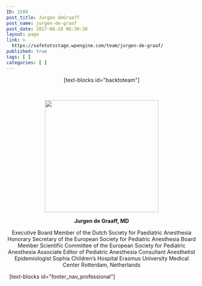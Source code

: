 ```yaml
---
ID: 1509
post_title: Jurgen deGraaff
post_name: jurgen-de-graaf
post_date: 2017-06-28 06:30:38
layout: page
link: >
  https://safetotsstage.wpengine.com/team/jurgen-de-graaf/
published: true
tags: [ ]
categories: [ ]
---
```

<p style="text-align: center;">
  [text-blocks id="backtoteam"]
</p>   

<p style="text-align: center;">
  <img class="aligncenter size-medium wp-image-1510" src="https://jelfgen.wpengine.com/wp-content/uploads/2017/06/Jurgen-deGraaff-300x296.png" alt="" width="300" height="296" />
</p>

<p style="text-align: center;">
  <strong>Jurgen de Graaff, MD</strong>
</p>

<p style="text-align: center;">
  Executive Board Member of the Dutch Society for Paediatric Anesthesia Honorary Secretary of the European Society for Pediatric Anesthesia Board Member Scientific Committee of the European Society for Pediatric Anesthesia Associate Editor of Pediatric Anesthesia Consultant Anesthetist Epidemiologist Sophia Children’s Hospital Erasmus University Medical Center Rotterdam, Netherlands
</p>   [text-blocks id="footer_nav_professional"]